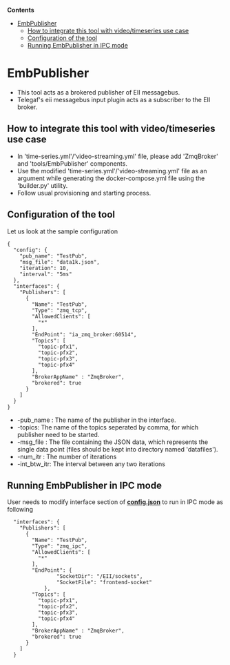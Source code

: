 **Contents**

- [EmbPublisher](#embpublisher)
  - [How to integrate this tool with video/timeseries use case](#how-to-integrate-this-tool-with-video-timeseries-use-case)
  - [Configuration of the tool](#configuration-of-the-tool)
  - [Running EmbPublisher in IPC mode](#running-embpublisher-in-ipc-mode)

# EmbPublisher

- This tool acts as a brokered publisher of EII messagebus.
- Telegaf's eii messagebus input plugin acts as a subscriber to the EII broker.

## How to integrate this tool with video/timeseries use case

- In 'time-series.yml'/'video-streaming.yml' file, please add 'ZmqBroker' and 'tools/EmbPublisher' components.
- Use the modified  'time-series.yml'/'video-streaming.yml' file as an argument while generating the docker-compose.yml file using the 'builder.py' utility.
- Follow usual provisioning and starting process.

## Configuration of the tool

Let us look at the sample configuration

```
{
  "config": {
    "pub_name": "TestPub",
    "msg_file": "data1k.json",
    "iteration": 10,
    "interval": "5ms"
  },
  "interfaces": {
    "Publishers": [
      {
        "Name": "TestPub",
        "Type": "zmq_tcp",
        "AllowedClients": [
          "*"
        ],
        "EndPoint": "ia_zmq_broker:60514",
        "Topics": [
          "topic-pfx1",
          "topic-pfx2",
          "topic-pfx3",
          "topic-pfx4"
        ],
        "BrokerAppName" : "ZmqBroker",
        "brokered": true
      }
    ]
  }
}

```

- -pub_name : The name of the publisher in the interface.
- -topics: The name of the topics seperated by comma, for which publisher need to be started.
- -msg_file : The file containing the JSON data, which represents the single data point (files should be kept into directory named 'datafiles').
- -num_itr : The number of iterations
- -int_btw_itr: The interval between any two iterations

## Running EmbPublisher in IPC mode

User needs to modify interface section of **[config.json](./config.json)** to run in IPC mode as following

```
  "interfaces": {
    "Publishers": [
      {
        "Name": "TestPub",
        "Type": "zmq_ipc",
        "AllowedClients": [
          "*"
        ],
        "EndPoint": {
                "SocketDir": "/EII/sockets",
                "SocketFile": "frontend-socket"
            },
        "Topics": [
          "topic-pfx1",
          "topic-pfx2",
          "topic-pfx3",
          "topic-pfx4"
        ],
        "BrokerAppName" : "ZmqBroker",
        "brokered": true
      }
    ]
  }
```
